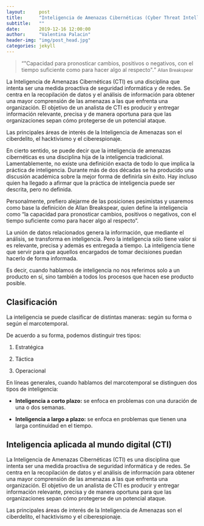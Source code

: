 ```yaml
---
layout:     post
title:      "Inteligencia de Amenazas Cibernéticas (Cyber Threat Intelligence)"
subtitle:   ""
date:       2019-12-16 12:00:00
author:     "Valentina Palacin"
header-img: "img/post_head.jpg"
categories: jekyll
---
```


<blockquote>
	<q>"Capacidad para pronosticar cambios, positivos o negativos, con el tiempo suficiente como para hacer algo al respecto".</q>
	<small>Allan Breakspear</small>
</blockquote>

<p>La Inteligencia de Amenazas Cibernéticas (CTI) es una disciplina que intenta ser una medida proactiva de seguridad informática y de redes. Se centra en la recopilación de datos y el análisis de información para obtener una mayor comprensión de las amenazas a las que enfrenta una organización. El objetivo de un analista de CTI es producir y entregar información relevante, precisa y de manera oportuna para que las organizaciones sepan cómo protegerse de un potencial ataque.</p>

<p>Las principales áreas de interés de la Inteligencia de Amenazas son el ciberdelito, el hacktivismo y el ciberespionaje.</p>

<p>En cierto sentido, se puede decir que la inteligencia de amenazas cibernéticas es una disciplina hija de la inteligencia tradicional. Lamentablemente, no existe una definición exacta de todo lo que implica la práctica de inteligencia. Durante más de dos décadas se ha producido una discusión académica sobre la mejor forma de definirla sin éxito. Hay incluso quien ha llegado a afirmar que la práctica de inteligencia puede ser descrita, pero no definida.</p>

<p>Personalmente, prefiero alejarme de las posiciones pesimistas y usaremos como base la definición de Allan Breakspear, quien define la inteligencia como “la capacidad para pronosticar cambios, positivos o negativos, con el tiempo suficiente como para hacer algo al respecto”.</p>

<p>La unión de datos relacionados genera la información, que mediante el análisis, se transforma en inteligencia. Pero la inteligencia sólo tiene valor si es relevante, precisa y además es entregada a tiempo. La inteligencia tiene que servir para que aquellos encargados de tomar decisiones puedan hacerlo de forma informada.</p>

<p>Es decir, cuando hablamos de inteligencia no nos referimos solo a un producto en sí, sino también a todos los procesos que hacen ese producto posible.</p>

<h2 class="section-heading">Clasificación</h2>

<p>La inteligencia se puede clasificar de distintas maneras: según su forma o según el marcotemporal.</p>

<p>De acuerdo a su forma, podemos distinguir tres tipos:</p>
<ol>
	<li><p>Estratégica</p></li>
	<li><p>Táctica</p></li>
	<li><p>Operacional</p></li>
</ol>

<p>En líneas generales, cuando hablamos del marcotemporal se distinguen dos tipos de inteligencia:
</p>

<ul>
	<li><p><strong>Inteligencia a corto plazo:</strong> se enfoca en problemas con una duración de una o dos semanas.</p></li>
	<li><p><strong>Inteligencia a largo a plazo:</strong> se enfoca en problemas que tienen una larga continuidad en el tiempo.</p></li>
</ul>

<h2 class="section-heading">Inteligencia aplicada al mundo digital (CTI)</h2>

<p>La Inteligencia de Amenazas Cibernéticas (CTI) es una disciplina que intenta ser una medida proactiva de seguridad informática y de redes. Se centra en la recopilación de datos y el análisis de información para obtener una mayor comprensión de las amenazas a las que enfrenta una organización. El objetivo de un analista de CTI es producir y entregar información relevante, precisa y de manera oportuna para que las organizaciones sepan cómo protegerse de un potencial ataque.</p>

<!--
<a href="#">
    <img src="{{ site.baseurl }}/img/post-sample-image.jpg" class="img-responsive" alt="Post Sample Image">
</a>
<span class="caption text-muted">To go places and do things that have never been done before – that’s what living is all about.</span>
-->
<p>Las principales áreas de interés de la Inteligencia de Amenazas son el ciberdelito, el hacktivismo y el ciberespionaje.</p>
